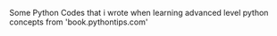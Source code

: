 Some Python Codes that i wrote when learning advanced level python concepts from 'book.pythontips.com'
